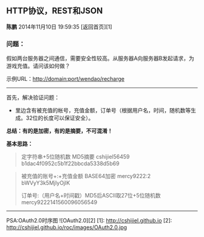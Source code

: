 ## HTTP协议，REST和JSON ##
**陈鹏** 2014年11月10日 19:59:35 [返回首页][1]

### 问题： ###
假如两台服务器之间通信，需要安全性较高。从服务器A向服务器B发起请求，为游戏充值。请问该如何做？

示例URL：[http://domain:port/wendao/recharge](http://domain:port/wendao/recharge)
* * *
首先，解决验证问题：
- 	里边含有被充值的帐号，充值金额，订单号（根据用户名，时间，随机数等生成。32位的长度可以保证安全）。

**总结：有的是加密，有的是摘要，不可混淆！**

**基本思路：**

> 定字符串+5位随机数 MD5摘要 
cshijiel56459 
b1dac4f0952c5b1f22bbcda5338d5b69 

> 被充值的账号+:+充值金额 BASE64加密 
mercy9222:2 
bWVyY3k5MjIyOjIK
> 
> 订单号:（用户名+时间戳）MD5后ASCII取27位+5位随机数 
mercy9222141560096056549

___
PSA:OAuth2.0时序图
![OAuth2.0][2]
[1]: http://cshijiel.github.io
[2]: http://cshijiel.github.io/roc/images/OAuth2.0.jpg

